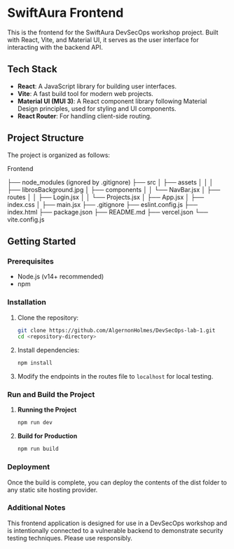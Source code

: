 # SwiftAura Frontend

This is the frontend for the SwiftAura DevSecOps workshop project. Built with React, Vite, and Material UI, it serves as the user interface for interacting with the backend API.

## Tech Stack
- **React**: A JavaScript library for building user interfaces.
- **Vite**: A fast build tool for modern web projects.
- **Material UI (MUI 3)**: A React component library following Material Design principles, used for styling and UI components.
- **React Router**: For handling client-side routing.

## Project Structure
The project is organized as follows:

Frontend

├── node_modules (ignored by .gitignore)
├── src
│   ├── assets
│   │   │   ├── librosBackground.jpg
│   ├── components
│   │   └── NavBar.jsx
│   ├── routes
│   │   ├── Login.jsx
│   │   └── Projects.jsx
│   ├── App.jsx
│   ├── index.css
│   ├── main.jsx
├── .gitignore
├── eslint.config.js
├── index.html
├── package.json
├── README.md
├── vercel.json
└── vite.config.js


## Getting Started

### Prerequisites
- Node.js (v14+ recommended)
- npm

### Installation

1. Clone the repository:
    ```bash
    git clone https://github.com/AlgernonHolmes/DevSecOps-lab-1.git
    cd <repository-directory>
    ```

2. Install dependencies:
    ```bash
    npm install
    ```

3. Modify the endpoints in the routes file to `localhost` for local testing.

### Run and Build the Project

1. **Running the Project**
    ```bash
    npm run dev
    ```

2. **Build for Production**
    ```bash
    npm run build
    ```

### Deployment

Once the build is complete, you can deploy the contents of the dist folder to any static site hosting provider.

### Additional Notes

This frontend application is designed for use in a DevSecOps workshop and is intentionally connected to a vulnerable backend to demonstrate security testing techniques. Please use responsibly.
